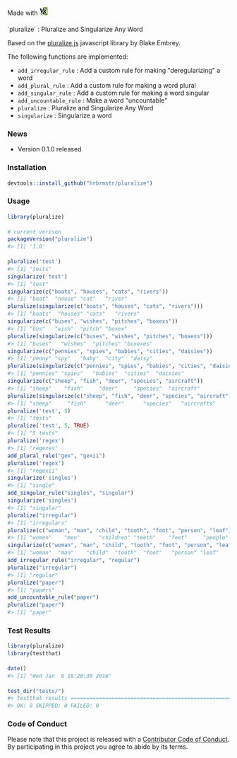 <!-- README.md is generated from README.Rmd. Please edit that file -->


<div style="padding-bottom:20px">Made with <img src="v8.png"/></div>
`pluralize` : Pluralize and Singularize Any Word

Based on the [pluralize.js](https://github.com/blakeembrey/pluralize) javascript library by Blake Embrey.

The following functions are implemented:

- `add_irregular_rule` :	Add a custom rule for making "deregularizing" a word
- `add_plural_rule` :	Add a custom rule for making a word plural
- `add_singular_rule` :	Add a custom rule for making a word singular
- `add_uncountable_rule` :	Make a word "uncountable"
- `pluralize` :	Pluralize and Singularize Any Word
- `singularize` :	Singularize a word

### News

- Version 0.1.0 released

### Installation


```r
devtools::install_github("hrbrmstr/pluralize")
```



### Usage


```r
library(pluralize)

# current verison
packageVersion("pluralize")
#> [1] '1.0'

pluralize('test')
#> [1] "tests"
singularize('test')
#> [1] "test"
singularize(c("boats", "houses", "cats", "rivers"))
#> [1] "boat"  "house" "cat"   "river"
pluralize(singularize(c("boats", "houses", "cats", "rivers")))
#> [1] "boats"  "houses" "cats"   "rivers"
singularize(c("buses", "wishes", "pitches", "boxexs"))
#> [1] "bus"   "wish"  "pitch" "boxex"
pluralize(singularize(c("buses", "wishes", "pitches", "boxexs")))
#> [1] "buses"   "wishes"  "pitches" "boxexes"
singularize(c("pennies", "spies", "babies", "cities", "daisies"))
#> [1] "penny" "spy"   "baby"  "city"  "daisy"
pluralize(singularize(c("pennies", "spies", "babies", "cities", "daisies")))
#> [1] "pennies" "spies"   "babies"  "cities"  "daisies"
singularize(c("sheep", "fish", "deer", "species", "aircraft"))
#> [1] "sheep"    "fish"     "deer"     "species"  "aircraft"
pluralize(singularize(c("sheep", "fish", "deer", "species", "aircraft")))
#> [1] "sheep"     "fish"      "deer"      "species"   "aircrafts"
pluralize('test', 5)
#> [1] "tests"
pluralize('test', 5, TRUE)
#> [1] "5 tests"
pluralize('regex')
#> [1] "regexes"
add_plural_rule("gex", "gexii")
pluralize('regex')
#> [1] "regexii"
singularize('singles')
#> [1] "single"
add_singular_rule("singles", "singular")
singularize('singles')
#> [1] "singular"
pluralize("irregular")
#> [1] "irregulars"
pluralize(c("woman", "man", "child", "tooth", "foot", "person", "leaf"))
#> [1] "women"    "men"      "children" "teeth"    "feet"     "people"   "leaves"
singularize(c("woman", "man", "child", "tooth", "foot", "person", "leaf"))
#> [1] "woman"  "man"    "child"  "tooth"  "foot"   "person" "leaf"
add_irregular_rule("irregular", "regular")
pluralize("irregular")
#> [1] "regular"
pluralize("paper")
#> [1] "papers"
add_uncountable_rule("paper")
pluralize("paper")
#> [1] "paper"
```

### Test Results


```r
library(pluralize)
library(testthat)

date()
#> [1] "Wed Jan  6 18:28:30 2016"

test_dir("tests/")
#> testthat results ========================================================================================================
#> OK: 0 SKIPPED: 0 FAILED: 0
```

### Code of Conduct

Please note that this project is released with a [Contributor Code of Conduct](CONDUCT.md). By participating in this project you agree to abide by its terms.
